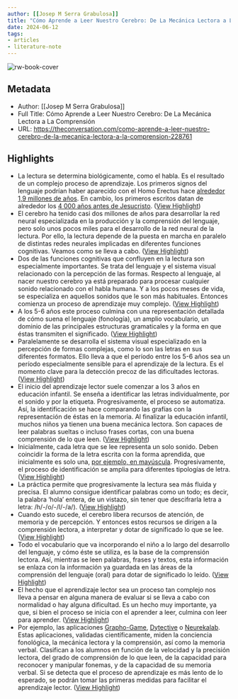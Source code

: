 ```yaml
---
author: [[Josep M Serra Grabulosa]]
title: "Cómo Aprende a Leer Nuestro Cerebro: De La Mecánica Lectora a La Comprensión"
date: 2024-06-12
tags: 
- articles
- literature-note
---
```

![rw-book-cover](https://images.theconversation.com/files/595158/original/file-20240520-17-gxdogp.jpg?ixlib=rb-4.1.0&rect=0%2C226%2C6592%2C3296&q=45&auto=format&w=1356&h=668&fit=crop)

## Metadata
- Author: [[Josep M Serra Grabulosa]]
- Full Title: Cómo Aprende a Leer Nuestro Cerebro: De La Mecánica Lectora a La Comprensión
- URL: https://theconversation.com/como-aprende-a-leer-nuestro-cerebro-de-la-mecanica-lectora-a-la-comprension-228761

## Highlights
- La lectura se determina biológicamente, como el habla. Es el resultado de un complejo proceso de aprendizaje. Los primeros signos del lenguaje podrían haber aparecido con el Homo Erectus hace [alrededor 1,9 millones de años](https://www.youtube.com/watch?v=4uUilIN-8gk). En cambio, los primeros escritos datan de alrededor los [4 000 años antes de Jesucristo](https://es.wikipedia.org/wiki/Escritura). ([View Highlight](https://read.readwise.io/read/01j04e3jq0fdyaja8ftgmz23ff))
- El cerebro ha tenido casi dos millones de años para desarrollar la red neural especializada en la producción y la comprensión del lenguaje, pero solo unos pocos miles para el desarrollo de la red neural de la lectura. Por ello, la lectura depende de la puesta en marcha en paralelo de distintas redes neurales implicadas en diferentes funciones cognitivas. Veamos como se lleva a cabo. ([View Highlight](https://read.readwise.io/read/01j04e3tkv6hexav1v76my9990))
- Dos de las funciones cognitivas que confluyen en la lectura son especialmente importantes. Se trata del lenguaje y el sistema visual relacionado con la percepción de las formas. Respecto al lenguaje, al nacer nuestro cerebro ya está preparado para procesar cualquier sonido relacionado con el habla humana. Y a los pocos meses de vida, se especializa en aquellos sonidos que le son más habituales. Entonces comienza un proceso de aprendizaje muy complejo. ([View Highlight](https://read.readwise.io/read/01j04e44rf6j7xj6e9mcfj76mk))
- A los 5-6 años este proceso culmina con una representación detallada de cómo suena el lenguaje (fonología), un amplio vocabulario, un dominio de las principales estructuras gramaticales y la forma en que éstas transmiten el significado. ([View Highlight](https://read.readwise.io/read/01j04e4bksa3k72xgqaqah6119))
- Paralelamente se desarrolla el sistema visual especializado en la percepción de formas complejas, como lo son las letras en sus diferentes formatos. Ello lleva a que el período entre los 5-6 años sea un período especialmente sensible para el aprendizaje de la lectura. Es el momento clave para la detección precoz de las dificultades lectoras. ([View Highlight](https://read.readwise.io/read/01j04e4qzhtn88jzf960n1rgsj))
- El inicio del aprendizaje lector suele comenzar a los 3 años en educación infantil. Se enseña a identificar las letras individualmente, por el sonido y por la etiqueta. Progresivamente, el proceso se automatiza. Así, la identificación se hace comparando las grafías con la representación de éstas en la memoria. Al finalizar la educación infantil, muchos niños ya tienen una buena mecánica lectora. Son capaces de leer palabras sueltas o incluso frases cortas, con una buena comprensión de lo que leen. ([View Highlight](https://read.readwise.io/read/01j04e5fsyvvqhtjkvm7hs963j))
- Inicialmente, cada letra que se lee representa un solo sonido. Deben coincidir la forma de la letra escrita con la forma aprendida, que inicialmente es solo una, [por ejemplo, en mayúscula](https://nepsin.es/ensenanza-leer-escribir-mayusculas/). Progresivamente, el proceso de identificación se amplia para diferentes tipologías de letra. ([View Highlight](https://read.readwise.io/read/01j04e5tbt2ms9gt9gj1smcdse))
- La práctica permite que progresivamente la lectura sea más fluida y precisa. El alumno consigue identificar palabras como un todo; es decir, la palabra ‘hola’ entera, de un vistazo, sin tener que descifrarla letra a letra: /h/-/o/-/l/-/a/). ([View Highlight](https://read.readwise.io/read/01j04e624syj0tdmscd0h04jd2))
- Cuando esto sucede, el cerebro libera recursos de atención, de memoria y de percepción. Y entonces estos recursos se dirigen a la comprensión lectora, a interpretar y dotar de significado lo que se lee. ([View Highlight](https://read.readwise.io/read/01j04e672z6evye6c1baez8g1z))
- Todo el vocabulario que va incorporando el niño a lo largo del desarrollo del lenguaje, y cómo éste se utiliza, es la base de la comprensión lectora. Así, mientras se leen palabras, frases y textos, esta información se enlaza con la información ya guardada en las áreas de la comprensión del lenguaje (oral) para dotar de significado lo leído. ([View Highlight](https://read.readwise.io/read/01j04e6c7k3hjg2yj09tfe81rz))
- El hecho que el aprendizaje lector sea un proceso tan complejo nos lleva a pensar en alguna manera de evaluar si se lleva a cabo con normalidad o hay alguna dificultad. Es un hecho muy importante, ya que, si bien el proceso se inicia con el aprender a leer, culmina con leer para aprender. ([View Highlight](https://read.readwise.io/read/01j04e9tcdxkjd3anca79b969y))
- Por ejemplo, las aplicaciones [Grapho-Game](https://graphogame.com/es/el-juego/espanol/), [Dytective](https://www.changedyslexia.org/) o [Neurekalab](https://www.neurekalab.com). Estas aplicaciones, validadas científicamente, miden la conciencia fonológica, la mecánica lectora y la comprensión, así como la memoria verbal. Clasifican a los alumnos en función de la velocidad y la precisión lectora, del grado de comprensión de lo que leen, de la capacidad para reconocer y manipular fonemas, y de la capacidad de su memoria verbal. Si se detecta que el proceso de aprendizaje es más lento de lo esperado, se podrán tomar las primeras medidas para facilitar el aprendizaje lector. ([View Highlight](https://read.readwise.io/read/01j04ea2ss60w8hsm9d9y5j14r))
